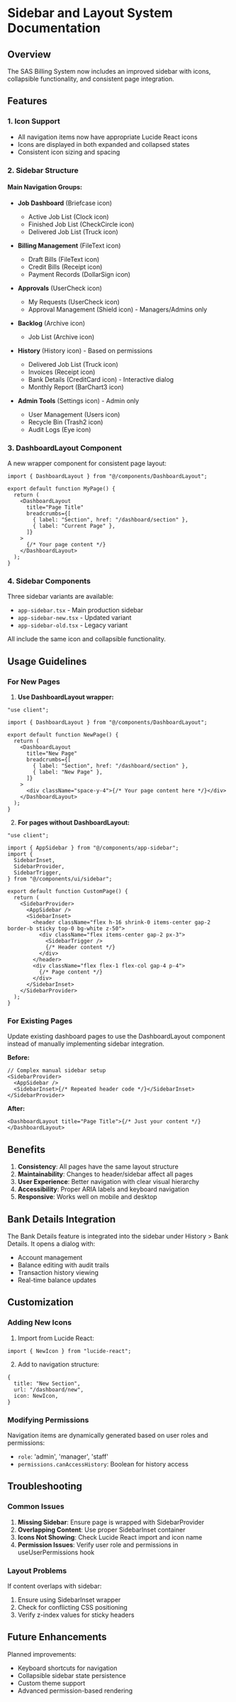 # Sidebar and Layout System Documentation

## Overview

The SAS Billing System now includes an improved sidebar with icons, collapsible functionality, and consistent page integration.

## Features

### 1. **Icon Support**

- All navigation items now have appropriate Lucide React icons
- Icons are displayed in both expanded and collapsed states
- Consistent icon sizing and spacing

### 2. **Sidebar Structure**

#### Main Navigation Groups:

- **Job Dashboard** (Briefcase icon)

  - Active Job List (Clock icon)
  - Finished Job List (CheckCircle icon)
  - Delivered Job List (Truck icon)

- **Billing Management** (FileText icon)

  - Draft Bills (FileText icon)
  - Credit Bills (Receipt icon)
  - Payment Records (DollarSign icon)

- **Approvals** (UserCheck icon)

  - My Requests (UserCheck icon)
  - Approval Management (Shield icon) - Managers/Admins only

- **Backlog** (Archive icon)

  - Job List (Archive icon)

- **History** (History icon) - Based on permissions

  - Delivered Job List (Truck icon)
  - Invoices (Receipt icon)
  - Bank Details (CreditCard icon) - Interactive dialog
  - Monthly Report (BarChart3 icon)

- **Admin Tools** (Settings icon) - Admin only
  - User Management (Users icon)
  - Recycle Bin (Trash2 icon)
  - Audit Logs (Eye icon)

### 3. **DashboardLayout Component**

A new wrapper component for consistent page layout:

```tsx
import { DashboardLayout } from "@/components/DashboardLayout";

export default function MyPage() {
  return (
    <DashboardLayout
      title="Page Title"
      breadcrumbs={[
        { label: "Section", href: "/dashboard/section" },
        { label: "Current Page" },
      ]}
    >
      {/* Your page content */}
    </DashboardLayout>
  );
}
```

### 4. **Sidebar Components**

Three sidebar variants are available:

- `app-sidebar.tsx` - Main production sidebar
- `app-sidebar-new.tsx` - Updated variant
- `app-sidebar-old.tsx` - Legacy variant

All include the same icon and collapsible functionality.

## Usage Guidelines

### For New Pages

1. **Use DashboardLayout wrapper:**

```tsx
"use client";

import { DashboardLayout } from "@/components/DashboardLayout";

export default function NewPage() {
  return (
    <DashboardLayout
      title="New Page"
      breadcrumbs={[
        { label: "Section", href: "/dashboard/section" },
        { label: "New Page" },
      ]}
    >
      <div className="space-y-4">{/* Your page content here */}</div>
    </DashboardLayout>
  );
}
```

2. **For pages without DashboardLayout:**

```tsx
"use client";

import { AppSidebar } from "@/components/app-sidebar";
import {
  SidebarInset,
  SidebarProvider,
  SidebarTrigger,
} from "@/components/ui/sidebar";

export default function CustomPage() {
  return (
    <SidebarProvider>
      <AppSidebar />
      <SidebarInset>
        <header className="flex h-16 shrink-0 items-center gap-2 border-b sticky top-0 bg-white z-50">
          <div className="flex items-center gap-2 px-3">
            <SidebarTrigger />
            {/* Header content */}
          </div>
        </header>
        <div className="flex flex-1 flex-col gap-4 p-4">
          {/* Page content */}
        </div>
      </SidebarInset>
    </SidebarProvider>
  );
}
```

### For Existing Pages

Update existing dashboard pages to use the DashboardLayout component instead of manually implementing sidebar integration.

**Before:**

```tsx
// Complex manual sidebar setup
<SidebarProvider>
  <AppSidebar />
  <SidebarInset>{/* Repeated header code */}</SidebarInset>
</SidebarProvider>
```

**After:**

```tsx
<DashboardLayout title="Page Title">{/* Just your content */}</DashboardLayout>
```

## Benefits

1. **Consistency**: All pages have the same layout structure
2. **Maintainability**: Changes to header/sidebar affect all pages
3. **User Experience**: Better navigation with clear visual hierarchy
4. **Accessibility**: Proper ARIA labels and keyboard navigation
5. **Responsive**: Works well on mobile and desktop

## Bank Details Integration

The Bank Details feature is integrated into the sidebar under History > Bank Details. It opens a dialog with:

- Account management
- Balance editing with audit trails
- Transaction history viewing
- Real-time balance updates

## Customization

### Adding New Icons

1. Import from Lucide React:

```tsx
import { NewIcon } from "lucide-react";
```

2. Add to navigation structure:

```tsx
{
  title: "New Section",
  url: "/dashboard/new",
  icon: NewIcon,
}
```

### Modifying Permissions

Navigation items are dynamically generated based on user roles and permissions:

- `role`: 'admin', 'manager', 'staff'
- `permissions.canAccessHistory`: Boolean for history access

## Troubleshooting

### Common Issues

1. **Missing Sidebar**: Ensure page is wrapped with SidebarProvider
2. **Overlapping Content**: Use proper SidebarInset container
3. **Icons Not Showing**: Check Lucide React import and icon name
4. **Permission Issues**: Verify user role and permissions in useUserPermissions hook

### Layout Problems

If content overlaps with sidebar:

1. Ensure using SidebarInset wrapper
2. Check for conflicting CSS positioning
3. Verify z-index values for sticky headers

## Future Enhancements

Planned improvements:

- Keyboard shortcuts for navigation
- Collapsible sidebar state persistence
- Custom theme support
- Advanced permission-based rendering
